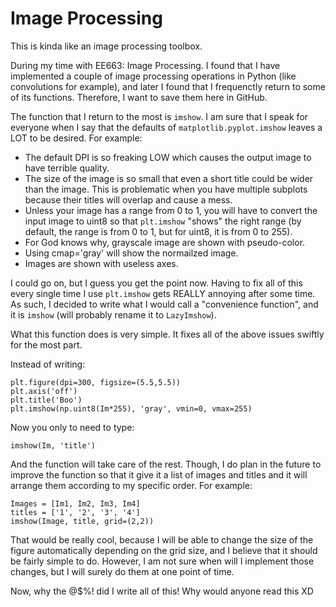 # Image Processing
This is kinda like an image processing toolbox.

During my time with EE663: Image Processing. I found that I have implemented a couple of image processing operations in Python (like convolutions for example), and later I found that I frequenctly return to some of its functions. Therefore, I want to save them here in GitHub.

The function that I return to the most is `imshow`. I am sure that I speak for everyone when I say that the defaults of `matplotlib.pyplot.imshow` leaves a LOT to be desired. For example:

- The default DPI is so freaking LOW which causes the output image to have terrible quality.
- The size of the image is so small that even a short title could be wider than the image. This is problematic when you have multiple subplots because their titles will overlap and cause a mess.
- Unless your image has a range from 0 to 1, you will have to convert the input image to uint8 so that `plt.imshow` "shows" the right range (by default, the range is from 0 to 1, but for uint8, it is from 0 to 255).
- For God knows why, grayscale image are shown with pseudo-color.
- Using cmap='gray' will show the normailzed image.
- Images are shown with useless axes.

I could go on, but I guess you get the point now. Having to fix all of this every single time I use `plt.imshow` gets REALLY annoying after some time. As such, I decided to write what I would call a "convenience function", and it is `imshow` (will probably rename it to `LazyImshow`).

What this function does is very simple. It fixes all of the above issues swiftly for the most part.

Instead of writing:
```
plt.figure(dpi=300, figsize=(5.5,5.5))
plt.axis('off')
plt.title('Boo')
plt.imshow(np.uint8(Im*255), 'gray', vmin=0, vmax=255)
```

Now you only to need to type:
```
imshow(Im, 'title')
```

And the function will take care of the rest. Though, I do plan in the future to improve the function so that it give it a list of images and titles and it will arrange them according to my specific order. For example:

```
Images = [Im1, Im2, Im3, Im4]
titles = ['1', '2', '3', '4']
imshow(Image, title, grid=(2,2))
```

That would be really cool, because I will be able to change the size of the figure automatically depending on the grid size, and I believe that it should be fairly simple to do. However, I am not sure when will I implement those changes, but I will surely do them at one point of time.

Now, why the @$%! did I write all of this! Why would anyone read this XD
